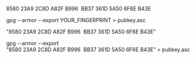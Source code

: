 8580 23A9 2C8D A82F B996  BB37 361D 5A50 6F6E B43E

gpg --armor --export YOUR_FINGERPRINT > pubkey.asc


"8580 23A9 2C8D A82F B996  BB37 361D 5A50 6F6E B43E"

gpg --armor --export "8580 23A9 2C8D A82F B996  BB37 361D 5A50 6F6E B43E" > pubkey.asc
